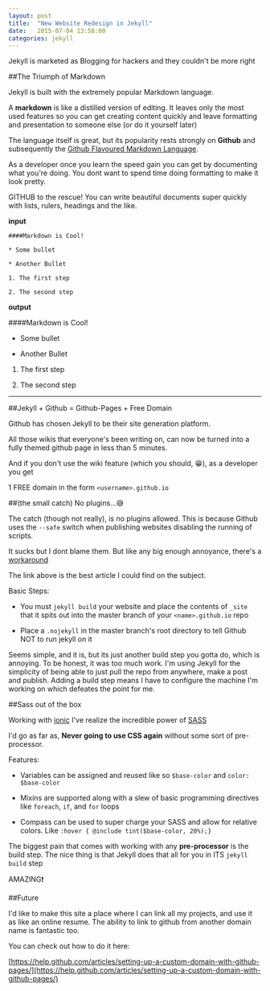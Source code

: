 ```yaml
---
layout: post
title:  "New Website Redesign in Jekyll"
date:   2015-07-04 13:58:00
categories: jekyll
---
```

Jekyll is marketed as Blogging for hackers and they couldn't be more right

##The Triumph of Markdown

Jekyll is built with the extremely popular Markdown language.

A **markdown** is like a distilled version of editing. It leaves only the most used features so you can get creating content quickly and leave formatting and presentation to someone else (or do it yourself later)

The language itself is great, but its popularity rests strongly on **Github** and subsequently the [Github Flavoured Markdown Language](https://github.com/adam-p/markdown-here/wiki/Markdown-Cheatsheet).

As a developer once you learn the speed gain you can get by documenting what you're doing. You dont want to spend time doing formatting to make it look pretty.

GITHUB to the rescue! You can write beautiful documents super quickly with lists, rulers, headings and the like.

**input**

```
####Markdown is Cool!

* Some bullet

* Another Bullet

1. The first step

2. The second step

```

**output**

####Markdown is Cool!

* Some bullet

* Another Bullet

1. The first step

2. The second step

---

##Jekyll + Github = Github-Pages + Free Domain

Github has chosen Jekyll to be their site generation platform. 

All those wikis that everyone's been writing on, can now be turned into a fully themed github page in less than 5 minutes.

And if you don't use the wiki feature (which you should, :grin:), as a developer you get 

1 FREE domain in the form `<username>.github.io`

##(the small catch) No plugins...:sweat_smile:

The catch (though not really), is no plugins allowed. This is because Github uses the `--safe` switch when publishing websites disabling the running of scripts. 

It sucks but I dont blame them. But like any big enough annoyance, there's a [workaround](http://drewsilcock.co.uk/custom-jekyll-plugins/)

The link above is the best article I could find on the subject.

Basic Steps:

* You must `jekyll build` your website and place the contents of `_site` that it spits out into the master branch of your `<name>.github.io` repo

* Place a `.nojekyll` in the master branch's root directory to tell Github NOT to run jekyll on it

Seems simple, and it is, but its just another build step you gotta do, which is annoying. To be honest, it was too much work. I'm using Jekyll for the simplicity of being able to just pull the repo from anywhere, make a post and publish. Adding a build step means I have to configure the machine I'm working on which defeates the point for me.

##Sass out of the box

Working with [ionic](http://ionicframework.com) I've realize the incredible power of [SASS](http://sass-lang.com)

I'd go as far as, **Never going to use CSS again** without some sort of pre-processor.

Features:

* Variables can be assigned and reused like so `$base-color` and `color: $base-color`

* Mixins are supported along with a slew of basic programming directives like `foreach`, `if`, and `for` loops

* Compass can be used to super charge your SASS and allow for relative colors. Like `:hover { @include tint($base-color, 20%);}`

The biggest pain that comes with working with any **pre-processor** is the build step. The nice thing is that Jekyll does that all for you in ITS `jekyll build` step

AMAZING:exclamation:

##Future

I'd like to make this site a place where I can link all my projects, and use it as like an online resume. The ability to link to github from another domain name is fantastic too.

You can check out how to do it here:

[https://help.github.com/articles/setting-up-a-custom-domain-with-github-pages/](https://help.github.com/articles/setting-up-a-custom-domain-with-github-pages/)
